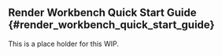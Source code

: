 ## Render Workbench Quick Start Guide {#render_workbench_quick_start_guide}

This is a place holder for this WIP.
